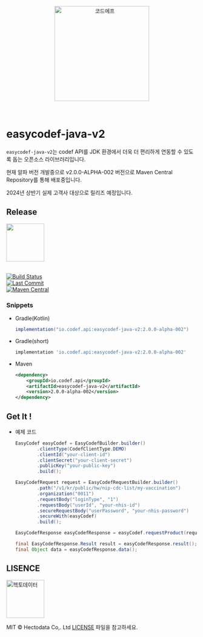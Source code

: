 <p align="center">
  <a title="코드에프" href="https://codef.io/">
    <picture>
      <source media="(prefers-color-scheme: dark)" srcset="https://github.com/user-attachments/assets/d83f0450-d84e-4594-8fc0-ed08a1d05390">
      <img alt="코드에프" src="https://github.com/user-attachments/assets/d83f0450-d84e-4594-8fc0-ed08a1d05390" width="250">
    </picture>
  </a>
</p>

<br>

# easycodef-java-v2

`easycodef-java-v2`는 codef API를 JDK 환경에서 더욱 더 편리하게 연동할 수 있도록 돕는 오픈소스 라이브러리입니다.

현재 알파 버전 개발중으로 v2.0.0-ALPHA-002 버전으로 Maven Central Repository를 통해 배포중입니다.

2024년 상반기 실제 고객사 대상으로 릴리즈 예정입니다.

## Release

<a href="https://central.sonatype.com/artifact/io.codef.api/easycodef-java-v2"/><img src=https://github.com/user-attachments/assets/91bc4d3d-c971-43d8-b6a1-2798c68d82eb width="100px"></a><br><br>

[![Build Status](https://img.shields.io/github/actions/workflow/status/codef-io/easycodef-java-v2/publish.yml?style=for-the-badge&logo=gradle&color=02303A)](https://github.com/codef-io/easycodef-java-v2/actions?query=branch%3Amaster)<br>
[![Last Commit](https://img.shields.io/github/last-commit/codef-io/easycodef-java-v2/master?style=for-the-badge&label=LAST%20BUILD&logo=Github&color=181717)](https://github.com/codef-io/easycodef-java-v2)<br>
[![Maven Central](https://img.shields.io/maven-central/v/io.codef.api/easycodef-java-v2.svg?style=for-the-badge&label=Maven%20Central&logo=apache-maven&color=C71A36)](https://central.sonatype.com/artifact/io.codef.api/easycodef-java-v2)<br>


### Snippets

- Gradle(Kotlin)
    ```gradle
    implementation("io.codef.api:easycodef-java-v2:2.0.0-alpha-002")
    ```
  
- Gradle(short)
    ```gradle
    implementation 'io.codef.api:easycodef-java-v2:2.0.0-alpha-002'
    ```
  
- Maven
    ```xml
    <dependency>
        <groupId>io.codef.api</groupId>
        <artifactId>easycodef-java-v2</artifactId>
        <version>2.0.0-alpha-002</version>
    </dependency>
    ```

## Get It !

- 예제 코드
  ```java
  EasyCodef easyCodef = EasyCodefBuilder.builder()
          .clientType(CodefClientType.DEMO)
          .clientId("your-client-id")
          .clientSecret("your-client-secret")
          .publicKey("your-public-key")
          .build();
  
  EasyCodefRequest request = EasyCodefRequestBuilder.builder()
          .path("/v1/kr/public/hw/nip-cdc-list/my-vaccination")
          .organization("0011")
          .requestBody("loginType", "1")
          .requestBody("userId", "your-nhis-id")
          .secureRequestBody("userPassword", "your-nhis-password")
          .secureWith(easyCodef)
          .build();
  
  EasyCodefResponse easyCodefResponse = easyCodef.requestProduct(request);
  
  final EasyCodefResponse.Result result = easyCodefResponse.result();
  final Object data = easyCodefResponse.data();
  ```

## LISENCE

<img alt="헥토데이터" src="https://github.com/user-attachments/assets/ac6b7a7d-33f1-4b1e-9fbb-8231d56e7f33" width="100">

MIT © Hectodata Co,. Ltd [LICENSE](https://github.com/codef-io/easycodef-java-v2/blob/master/LICENSE) 파일을 참고하세요.